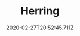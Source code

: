 ---
templateKey: blog-post
featuredpost: false
date: 2020-02-27T20:52:45.711Z
featuredimage: /img/Herring.png
title: Herring
description: A common Ocean Fish.
type: fish
sellPrice: 30
energy: 
health: 
tags:
  - fish
  - Beach
  - 6am - 2am
  - spring
  - winter
  - AnyWeather
---